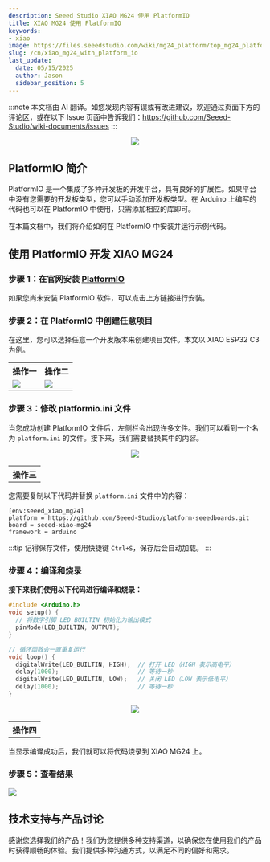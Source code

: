 ```yaml
---
description: Seeed Studio XIAO MG24 使用 PlatformIO
title: XIAO MG24 使用 PlatformIO
keywords:
- xiao
image: https://files.seeedstudio.com/wiki/mg24_platform/top_mg24_platform02.webp
slug: /cn/xiao_mg24_with_platform_io
last_update:
  date: 05/15/2025
  author: Jason
  sidebar_position: 5
---
```

:::note
本文档由 AI 翻译。如您发现内容有误或有改进建议，欢迎通过页面下方的评论区，或在以下 Issue 页面中告诉我们：https://github.com/Seeed-Studio/wiki-documents/issues
:::

<div align="center"><img width={500} src="https://files.seeedstudio.com/wiki/mg24_platform/top_mg24_platform02.webp" /></div>

## PlatformIO 简介

PlatformIO 是一个集成了多种开发板的开发平台，具有良好的扩展性。如果平台中没有您需要的开发板类型，您可以手动添加开发板类型。在 Arduino 上编写的代码也可以在 PlatformIO 中使用，只需添加相应的库即可。

在本篇文档中，我们将介绍如何在 PlatformIO 中安装并运行示例代码。

## 使用 PlatformIO 开发 XIAO MG24

### 步骤 1：在官网安装 [PlatformIO](https://platformio.org/platformio-ide)

如果您尚未安装 PlatformIO 软件，可以点击上方链接进行安装。

### 步骤 2：在 PlatformIO 中创建任意项目

在这里，您可以选择任意一个开发版本来创建项目文件。本文以 XIAO ESP32 C3 为例。

<table align="center">
  <tr>
      <th>操作一</th>
      <th>操作二</th>
  </tr>
  <tr>
      <td><div style={{textAlign:'center'}}><img src="https://files.seeedstudio.com/wiki/mg24_platform/mg24patform2.jpg" style={{width:400, height:'auto'}}/></div></td>
      <td><div style={{textAlign:'center'}}><img src="https://files.seeedstudio.com/wiki/XIAO_PlatformIO/mg24_platformIO.jpg" style={{width:500, height:'auto'}}/></div></td>
  </tr>
</table>

### 步骤 3：修改 platformio.ini 文件

当您成功创建 PlatformIO 文件后，左侧栏会出现许多文件。我们可以看到一个名为 `platform.ini` 的文件。接下来，我们需要替换其中的内容。

<table align="center">
  <tr>
      <th>操作三</th>
  </tr>
  <tr>
<div align="center"><img width={500} src="https://files.seeedstudio.com/wiki/mg24_platform/mg24platform.jpg"/></div>
  </tr>
</table>

您需要复制以下代码并替换 `platform.ini` 文件中的内容：

```
[env:seeed_xiao_mg24]
platform = https://github.com/Seeed-Studio/platform-seeedboards.git
board = seeed-xiao-mg24
framework = arduino
```

:::tip
记得保存文件，使用快捷键 `Ctrl+S`，保存后会自动加载。
:::

### 步骤 4：编译和烧录

**接下来我们使用以下代码进行编译和烧录：**

```cpp
#include <Arduino.h>
void setup() {
  // 将数字引脚 LED_BUILTIN 初始化为输出模式
  pinMode(LED_BUILTIN, OUTPUT);
}

// 循环函数会一直重复运行
void loop() {
  digitalWrite(LED_BUILTIN, HIGH);  // 打开 LED（HIGH 表示高电平）
  delay(1000);                      // 等待一秒
  digitalWrite(LED_BUILTIN, LOW);   // 关闭 LED（LOW 表示低电平）
  delay(1000);                      // 等待一秒
}
```

<table align="center">
  <tr>
      <th>操作四</th>
  </tr>
  <tr>
<div align="center"><img width={800} src="https://files.seeedstudio.com/wiki/mg24_platform/mg.png" /></div>
  </tr>
</table>

当显示编译成功后，我们就可以将代码烧录到 XIAO MG24 上。

### 步骤 5：查看结果

<div style={{textAlign:'center'}}><img src="https://files.seeedstudio.com/wiki/XIAO_MG24/Getting_Start/00.gif" style={{width:500, height:'auto'}}/></div>

## 技术支持与产品讨论

感谢您选择我们的产品！我们为您提供多种支持渠道，以确保您在使用我们的产品时获得顺畅的体验。我们提供多种沟通方式，以满足不同的偏好和需求。

<div class="button_tech_support_container">
<a href="https://forum.seeedstudio.com/" class="button_forum"></a> 
<a href="https://www.seeedstudio.com/contacts" class="button_email"></a>
</div>

<div class="button_tech_support_container">
<a href="https://discord.gg/eWkprNDMU7" class="button_discord"></a> 
<a href="https://github.com/Seeed-Studio/wiki-documents/discussions/69" class="button_discussion"></a>
</div>